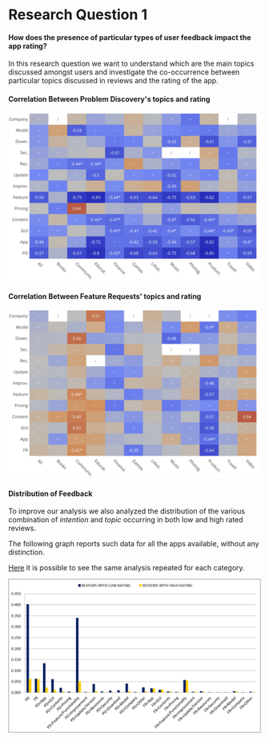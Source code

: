 # Research Question 1

#### How does the presence of particular types of user feedback impact the app rating?

In this research question we want to understand which are the main topics discussed amongst users and investigate the co-occurrence between particular topics discussed in reviews and the rating of the app.

#### Correlation Between Problem Discovery's topics and rating

![](../figures/problem_discovery.png)

#### Correlation Between Feature Requests' topics and rating

![](../figures/feature_requests.png)

#### Distribution of Feedback

To improve our analysis we also analyzed the distribution of the various combination of _intention_ and _topic_ occurring in both low and high rated reviews. 

The following graph reports such data for all the apps available, without any distinction.

[Here](topic.md) it is possible to see the same analysis repeated for each category.

![](../figures/distribution/all.png)


